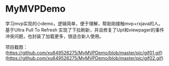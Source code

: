 # MyMVPDemo
学习mvp实现的小demo，逻辑简单，便于理解，帮助刚接触mvp+rxjava的人。
基于Ultra Pull To Refresh 实现了下拉刷新，并且修复了Upt和viewpager的事件冲突问题，也封装了加载更多，很适合新人使用。

项目截图：
(https://github.com/xu649526275/MyMVPDemo/blob/master/pic/gif01.gif)
(https://github.com/xu649526275/MyMVPDemo/blob/master/pic/gif02.gif)


